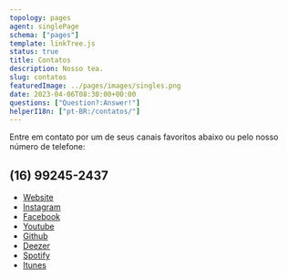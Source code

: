 ```yaml
---
topology: pages
agent: singlePage
schema: ["pages"]
template: linkTree.js
status: true
title: Contatos
description: Nosso tea.
slug: contatos
featuredImage: ../pages/images/singles.png
date: 2023-04-06T08:30:00+00:00
questions: ["Question?:Answer!"]
helperI18n: ["pt-BR:/contatos/"]
---
```


  <main>
                <p>
                  Entre em contato por um de seus canais favoritos abaixo ou
                  pelo nosso número de telefone:
                </p>
                <h2>
                  <strong>(16) 99245-2437</strong>
                </h2>
                <ul>
                  <li>
                    <a
                      href='https://ascasamenteiras.com.br/'
                      rel='noopener noreferrer'
                      target='_blank'
                    >
                      Website
                    </a>
                  </li>
                  <li>
                    <a
                      href='https://www.instagram.com/AsCasamenteiras_'
                      rel='noopener noreferrer'
                      target='_blank'
                    >
                      Instagram
                    </a>
                  </li>
                  <li>
                    <a
                      href='https://www.facebook.com/pricerimonial'
                      rel='noopener noreferrer'
                      target='_blank'
                    >
                      Facebook
                    </a>
                  </li>
                  <li>
                    <a
                      href='https://www.youtube.com/@AsCasamenteiras'
                      rel='noopener noreferrer'
                      target='_blank'
                    >
                      Youtube
                    </a>
                  </li>
                  <li>
                    <a
                      href='https://github.com/ascasamenteiras/web-site'
                      rel='noopener noreferrer'
                      target='_blank'
                    >
                      Github
                    </a>
                  </li>
                  <li>
                    <a
                      href='https://www.deezer.com/br/artist/181009227'
                      rel='noopener noreferrer'
                      target='_blank'
                    >
                      Deezer
                    </a>
                  </li>
                  <li>
                    <a
                      href='https://open.spotify.com/artist/5scJ7dkADVQQ52kLcRA1mV'
                      rel='noopener noreferrer'
                      target='_blank'
                    >
                      Spotify
                    </a>
                  </li>
                  <li>
                    <a
                      href='https://music.apple.com/br/artist/priscilla-barbosa/1641419117'
                      rel='noopener noreferrer'
                      target='_blank'
                    >
                      Itunes
                    </a>
                  </li>
                </ul>
              </main>
